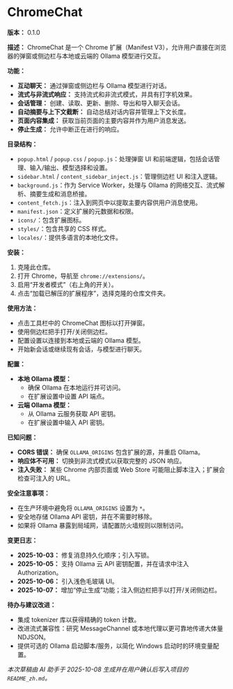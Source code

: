# ChromeChat

**版本：** 0.1.0

**描述：**
ChromeChat 是一个 Chrome 扩展（Manifest V3），允许用户直接在浏览器的弹窗或侧边栏与本地或云端的 Ollama 模型进行交互。

**功能：**
- **互动聊天：** 通过弹窗或侧边栏与 Ollama 模型进行对话。
- **流式与非流式响应：** 支持流式和非流式模式，并具有打字机效果。
- **会话管理：** 创建、读取、更新、删除、导出和导入聊天会话。
- **自动摘要与上下文截断：** 自动总结对话内容并管理上下文长度。
- **页面内容集成：** 获取当前页面的主要内容并作为用户消息发送。
- **停止生成：** 允许中断正在进行的响应。

**目录结构：**
- `popup.html` / `popup.css` / `popup.js`：处理弹窗 UI 和前端逻辑，包括会话管理、输入/输出、模型选择和设置。
- `sidebar.html` / `content_sidebar_inject.js`：管理侧边栏 UI 和注入逻辑。
- `background.js`：作为 Service Worker，处理与 Ollama 的网络交互、流式解析、摘要生成和消息桥接。
- `content_fetch.js`：注入到网页中以提取主要内容供用户消息使用。
- `manifest.json`：定义扩展的元数据和权限。
- `icons/`：包含扩展图标。
- `styles/`：包含共享的 CSS 样式。
- `locales/`：提供多语言的本地化文件。

**安装：**
1. 克隆此仓库。
2. 打开 Chrome，导航至 `chrome://extensions/`。
3. 启用“开发者模式”（右上角的开关）。
4. 点击“加载已解压的扩展程序”，选择克隆的仓库文件夹。

**使用方法：**
- 点击工具栏中的 ChromeChat 图标以打开弹窗。
- 使用侧边栏把手打开/关闭侧边栏。
- 配置设置以连接到本地或云端的 Ollama 模型。
- 开始新会话或继续现有会话，与模型进行聊天。

**配置：**
- **本地 Ollama 模型：**
  - 确保 Ollama 在本地运行并可访问。
  - 在扩展设置中设置 API 端点。
- **云端 Ollama 模型：**
  - 从 Ollama 云服务获取 API 密钥。
  - 在扩展设置中输入 API 密钥。

**已知问题：**
- **CORS 错误：** 确保 `OLLAMA_ORIGINS` 包含扩展的源，并重启 Ollama。
- **响应体不可用：** 切换到非流式模式以获取完整的 JSON 响应。
- **注入失败：** 某些 Chrome 内部页面或 Web Store 可能阻止脚本注入；扩展会检查可注入的 URL。

**安全注意事项：**
- 在生产环境中避免将 `OLLAMA_ORIGINS` 设置为 `*`。
- 安全地存储 Ollama API 密钥，并在不需要时移除。
- 如果将 Ollama 暴露到局域网，请配置防火墙规则以限制访问。

**变更日志：**
- **2025-10-03：** 修复消息持久化顺序；引入写锁。
- **2025-10-05：** 支持 Ollama 云 API 密钥配置，并在请求中注入 Authorization。
- **2025-10-06：** 引入浅色毛玻璃 UI。
- **2025-10-07：** 增加“停止生成”功能；注入侧边栏把手以打开/关闭侧边栏。

**待办与建议改进：**
- 集成 tokenizer 库以获得精确的 token 计数。
- 改进流式兼容性：研究 MessageChannel 或本地代理以更可靠地传递大体量 NDJSON。
- 提供可选的 Ollama 启动脚本/服务，以简化 Windows 启动时的环境变量配置。

*本次草稿由 AI 助手于 2025-10-08 生成并在用户确认后写入项目的 `README_zh.md`。*


